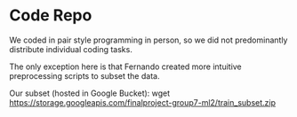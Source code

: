 # Code Repo

We coded in pair style programming in person, so we did not predominantly distribute individual coding tasks.

The only exception here is that Fernando created more intuitive preprocessing scripts to subset the data.

Our subset (hosted in Google Bucket): wget https://storage.googleapis.com/finalproject-group7-ml2/train_subset.zip
